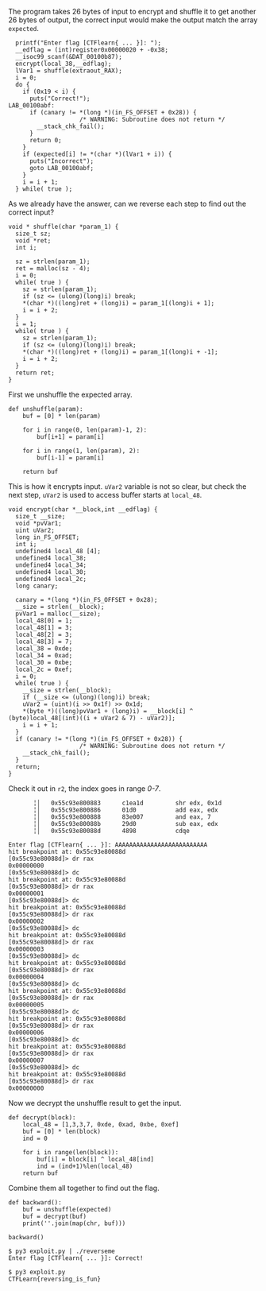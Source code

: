 
The program takes 26 bytes of input to encrypt and shuffle it to get another 26 bytes of output, the correct input would make the output match the array ``expected``.

```
  printf("Enter flag [CTFlearn{ ... }]: ");
  __edflag = (int)register0x00000020 + -0x38;
  __isoc99_scanf(&DAT_00100b87);
  encrypt(local_38,__edflag);
  lVar1 = shuffle(extraout_RAX);
  i = 0;
  do {
    if (0x19 < i) {
      puts("Correct!");
LAB_00100abf:
      if (canary != *(long *)(in_FS_OFFSET + 0x28)) {
                    /* WARNING: Subroutine does not return */
        __stack_chk_fail();
      }
      return 0;
    }
    if (expected[i] != *(char *)(lVar1 + i)) {
      puts("Incorrect");
      goto LAB_00100abf;
    }
    i = i + 1;
  } while( true );
```

As we already have the answer, can we reverse each step to find out the correct input?

```
void * shuffle(char *param_1) {
  size_t sz;
  void *ret;
  int i;
  
  sz = strlen(param_1);
  ret = malloc(sz - 4);
  i = 0;
  while( true ) {
    sz = strlen(param_1);
    if (sz <= (ulong)(long)i) break;
    *(char *)((long)ret + (long)i) = param_1[(long)i + 1];
    i = i + 2;
  }
  i = 1;
  while( true ) {
    sz = strlen(param_1);
    if (sz <= (ulong)(long)i) break;
    *(char *)((long)ret + (long)i) = param_1[(long)i + -1];
    i = i + 2;
  }
  return ret;
}
```

First we unshuffle the expected array.

```
def unshuffle(param):
    buf = [0] * len(param)

    for i in range(0, len(param)-1, 2):
        buf[i+1] = param[i]

    for i in range(1, len(param), 2):
        buf[i-1] = param[i]

    return buf
```

This is how it encrypts input. ``uVar2`` variable is not so clear, but check the next step, ``uVar2`` is used to access buffer starts at ``local_48``. 

```
void encrypt(char *__block,int __edflag) {
  size_t __size;
  void *pvVar1;
  uint uVar2;
  long in_FS_OFFSET;
  int i;
  undefined4 local_48 [4];
  undefined4 local_38;
  undefined4 local_34;
  undefined4 local_30;
  undefined4 local_2c;
  long canary;
  
  canary = *(long *)(in_FS_OFFSET + 0x28);
  __size = strlen(__block);
  pvVar1 = malloc(__size);
  local_48[0] = 1;
  local_48[1] = 3;
  local_48[2] = 3;
  local_48[3] = 7;
  local_38 = 0xde;
  local_34 = 0xad;
  local_30 = 0xbe;
  local_2c = 0xef;
  i = 0;
  while( true ) {
    __size = strlen(__block);
    if (__size <= (ulong)(long)i) break;
    uVar2 = (uint)(i >> 0x1f) >> 0x1d;
    *(byte *)((long)pvVar1 + (long)i) = __block[i] ^ (byte)local_48[(int)((i + uVar2 & 7) - uVar2)];
    i = i + 1;
  }
  if (canary != *(long *)(in_FS_OFFSET + 0x28)) {
                    /* WARNING: Subroutine does not return */
    __stack_chk_fail();
  }
  return;
}
```

Check it out in ``r2``, the index goes in range *0-7*.

```
       ╎│   0x55c93e800883      c1ea1d         shr edx, 0x1d
       ╎│   0x55c93e800886      01d0           add eax, edx 
       ╎│   0x55c93e800888      83e007         and eax, 7
       ╎│   0x55c93e80088b      29d0           sub eax, edx 
       ╎│   0x55c93e80088d      4898           cdqe

```

```
Enter flag [CTFlearn{ ... }]: AAAAAAAAAAAAAAAAAAAAAAAAAA
hit breakpoint at: 0x55c93e80088d
[0x55c93e80088d]> dr rax
0x00000000                       
[0x55c93e80088d]> dc    
hit breakpoint at: 0x55c93e80088d
[0x55c93e80088d]> dr rax
0x00000001
[0x55c93e80088d]> dc
hit breakpoint at: 0x55c93e80088d
[0x55c93e80088d]> dr rax
0x00000002
[0x55c93e80088d]> dc
hit breakpoint at: 0x55c93e80088d
[0x55c93e80088d]> dr rax
0x00000003
[0x55c93e80088d]> dc
hit breakpoint at: 0x55c93e80088d
[0x55c93e80088d]> dr rax
0x00000004
[0x55c93e80088d]> dc
hit breakpoint at: 0x55c93e80088d
[0x55c93e80088d]> dr rax
0x00000005
[0x55c93e80088d]> dc
hit breakpoint at: 0x55c93e80088d
[0x55c93e80088d]> dr rax
0x00000006
[0x55c93e80088d]> dc
hit breakpoint at: 0x55c93e80088d
[0x55c93e80088d]> dr rax
0x00000007
[0x55c93e80088d]> dc
hit breakpoint at: 0x55c93e80088d
[0x55c93e80088d]> dr rax
0x00000000
```

Now we decrypt the unshuffle result to get the input.

```
def decrypt(block):
    local_48 = [1,3,3,7, 0xde, 0xad, 0xbe, 0xef]
    buf = [0] * len(block)
    ind = 0

    for i in range(len(block)):
        buf[i] = block[i] ^ local_48[ind]
        ind = (ind+1)%len(local_48)
    return buf
```

Combine them all together to find out the flag.

```
def backward():
    buf = unshuffle(expected)
    buf = decrypt(buf)
    print(''.join(map(chr, buf)))

backward()
```

```
$ py3 exploit.py | ./reverseme
Enter flag [CTFlearn{ ... }]: Correct!
```

```
$ py3 exploit.py 
CTFLearn{reversing_is_fun}
```
